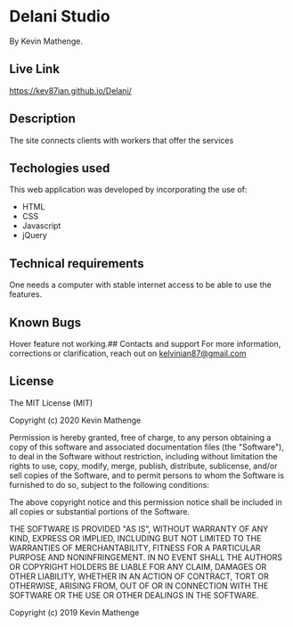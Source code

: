 # Delani Studio
 By Kevin Mathenge.
 ## Live Link 
 https://kev87ian.github.io/Delani/
## Description
The site connects clients with workers that offer the services
## Techologies used
This web application was developed by incorporating the use of:
- HTML 
- CSS
- Javascript
- jQuery
## Technical requirements
One needs a computer with stable internet access to be able to use the features.
## Known Bugs
Hover feature not working.## Contacts and support
For more information, corrections or clarification, reach out on kelvinian87@gmail.com
## License
The MIT License (MIT)

Copyright (c) 2020 Kevin Mathenge

Permission is hereby granted, free of charge, to any person obtaining a copy of this software and associated documentation files (the "Software"), to deal in the Software without restriction, including without limitation the rights to use, copy, modify, merge, publish, distribute, sublicense, and/or sell copies of the Software, and to permit persons to whom the Software is furnished to do so, subject to the following conditions:

The above copyright notice and this permission notice shall be included in all copies or substantial portions of the Software.

THE SOFTWARE IS PROVIDED "AS IS", WITHOUT WARRANTY OF ANY KIND, EXPRESS OR IMPLIED, INCLUDING BUT NOT LIMITED TO THE WARRANTIES OF MERCHANTABILITY, FITNESS FOR A PARTICULAR PURPOSE AND NONINFRINGEMENT. IN NO EVENT SHALL THE AUTHORS OR COPYRIGHT HOLDERS BE LIABLE FOR ANY CLAIM, DAMAGES OR OTHER LIABILITY, WHETHER IN AN ACTION OF CONTRACT, TORT OR OTHERWISE, ARISING FROM, OUT OF OR IN CONNECTION WITH THE SOFTWARE OR THE USE OR OTHER DEALINGS IN THE SOFTWARE.

Copyright (c) 2019 Kevin Mathenge
